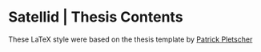 # Satellid | Thesis Contents

These LaTeX style were based on the thesis template by
[Patrick Pletscher](http://pletscher.org/blog/2013/03/11/thesis.html)
